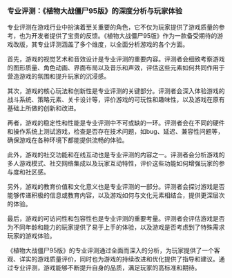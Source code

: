 ### 专业评测：《植物大战僵尸95版》的深度分析与玩家体验

专业评测在游戏行业中扮演着至关重要的角色，它不仅为玩家提供了游戏质量的参考，也为开发者提供了宝贵的反馈。《植物大战僵尸95版》作为一款备受期待的游戏改版，其专业评测涵盖了多个维度，以全面分析游戏的各个方面。

首先，游戏的视觉艺术和音效设计是专业评测的重要内容。评测者会细致考察游戏的图形质量、角色动画、界面布局以及音乐和声效，评估这些元素如何共同作用于营造游戏的氛围和提升玩家的沉浸感。

其次，游戏的核心玩法和创新性是专业评测的关键部分。评测者会深入体验游戏的战斗系统、策略元素、关卡设计等，评价游戏的可玩性和趣味性，以及游戏在原有基础上所做的创新和改进。

再者，游戏的稳定性和性能是专业评测中不可或缺的一环。评测者会在不同的硬件和操作系统上测试游戏，检查是否存在技术问题，如bug、延迟、兼容性问题等，确保游戏在各种环境下都能提供流畅的体验。

此外，游戏的社交功能和在线互动也是专业评测的内容之一。评测者会分析游戏的多人游戏模式、社交网络集成以及玩家互动特性，评价这些功能如何增强玩家的参与度和社区感。

另外，游戏的教育价值和文化意义也是专业评测的一部分。评测者会探讨游戏是否能够传递积极的信息或教育内容，以及游戏如何与文化元素相结合，提供更深层次的体验。

最后，游戏的可访问性和包容性也是专业评测的重要考量。评测者会评估游戏是否为不同年龄和能力的玩家提供了易于上手的体验，以及游戏是否考虑到了特殊需求玩家的游戏体验。

《植物大战僵尸95版》的专业评测通过全面而深入的分析，为玩家提供了一个客观、详实的游戏质量评价，同时也为游戏的持续改进和优化提供了指导和建议。通过专业评测，游戏能够不断提升自身的品质，满足玩家的高标准和期待。